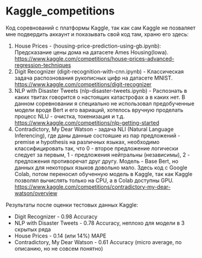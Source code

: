# Kaggle_competitions
Код соревнований с платформы Kaggle, так как сам Kaggle не позваляет мне подвердить аккаунт и показывать свой код там, храню его здесь:

1. House Prices - (housing-price-prediction-using-gb.ipynb): Предсказание цены дома на датасете Ames Housing(Iowa).
https://www.kaggle.com/competitions/house-prices-advanced-regression-techniques
2. Digit Recognizer (digit-recognition-with-cnn.ipynb) - Классическая задача распознования рукописных цифр на датасете MNIST.
https://www.kaggle.com/competitions/digit-recognizer
3. NLP with Disaster Tweets (nlp-disaster-tweets.ipynb) - Распознать в каких твитах говорится о настоящих катастрофах а в каких нет. В данном соревновании я специально не использовал предобученные модели вроде Bert и его вариаций, хотелось вручную проделать процесс NLU - очистка, токенизация и т.д.
https://www.kaggle.com/competitions/nlp-getting-started
4. Contradictory, My Dear Watson - задача NLI (Natural Language Inferencing), где даны данные состояшие из пар предложений - premise и hypothesis на различных языках, необходимо классифицировать так, что 0 - второе предложение логически следует за первым, 1 - предложения нейтральны (независимы), 2 - предложения противоречат друг другу. Модель - Base Bert, но данных для некоторых языков довольно мало. Здесь код c Google Colab, потом переносил обученную модель в Kaggle, так как Kaggle позволял вычислять только на CPU, а в Colab доступны GPU.
https://www.kaggle.com/competitions/contradictory-my-dear-watson/overview
 
Результаты после оценки тестовых данных Kaggle:
- Digit Recognizer - 0.98 Accuracy
- NLP with Disaster Tweets - 0.78 Accuracy, неплохо для модели в 3 скрытых ряда
- House Prices - 0.14 (или 14%) MAPE
- Contradictory, My Dear Watson - 0.61 Accuracy (micro average, по описанию, но не совсем понятно) 

